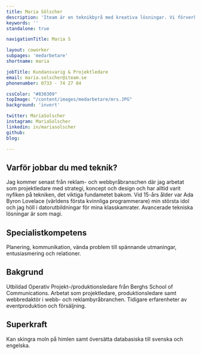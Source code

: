 ```yaml
---
title: Maria Sölscher
description: 'Iteam är en teknikbyrå med kreativa lösningar. Vi förverkligar dina idéer.'
keywords: ''
standalone: true

navigationTitle: Maria S

layout: coworker
subpages: 'medarbetare'
shortname: maria

jobTitle: Kundansvarig & Projektledare
email: maria.solscher@iteam.se
phonenumber: 0733 - 74 27 84

cssColor: "#830309"
topImage: "/content/images/medarbetare/mrs.JPG"
background: 'invert'

twitter: MariaSolscher
instagram: MariaSolscher
linkedin: in/mariasolscher
github:
blog:

---
```


## Varför jobbar du med teknik?
Jag kommer senast från reklam- och webbyråbranschen där jag arbetat som projektledare med strategi, koncept och design och har alltid varit nyfiken på tekniken, det viktiga fundametet bakom. Vid 15-års ålder var Ada Byron Lovelace (världens första kvinnliga programmerare) min största idol och jag höll i datorutbildningar för mina klasskamrater. Avancerade tekniska lösningar är som magi.

## Specialistkompetens
Planering, kommunikation, vända problem till spännande utmaningar, entusiasmering och relationer.

## Bakgrund
Utbildad Operativ Projekt–/produktionsledare från Berghs School of Communications. Arbetat som projektledare, produktionsledare samt webbredaktör i webb- och reklambyråbranchen. Tidigare erfarenheter av eventproduktion och försäljning.

## Superkraft
Kan skingra moln på himlen samt översätta databasiska till svenska och engelska.